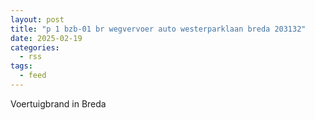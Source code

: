 ```yaml
---
layout: post
title: "p 1 bzb-01 br wegvervoer auto westerparklaan breda 203132"
date: 2025-02-19
categories: 
  - rss
tags: 
  - feed
---
```


Voertuigbrand in Breda
